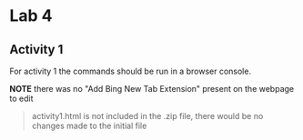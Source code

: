 # Lab 4

## Activity 1

For activity 1 the commands should be run in a browser console.

**NOTE** there was no "Add Bing New Tab Extension" present on the webpage to edit
> activity1.html is not included in the .zip file, there would be no changes made to
> the initial file